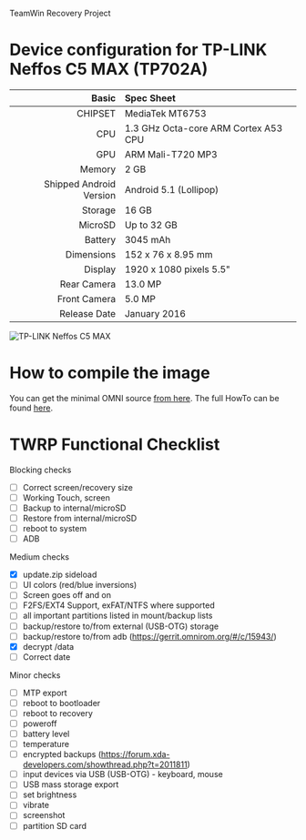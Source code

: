 TeamWin Recovery Project

Device configuration for TP-LINK Neffos C5 MAX (TP702A)
=====================================

Basic   | Spec Sheet
-------:|:-------------------------
CHIPSET | MediaTek MT6753
CPU     | 1.3 GHz Octa-core ARM Cortex A53 CPU
GPU     | ARM Mali-T720 MP3
Memory  | 2 GB
Shipped Android Version | Android 5.1 (Lollipop)
Storage | 16 GB
MicroSD | Up to 32 GB
Battery | 3045 mAh
Dimensions | 152 x 76 x 8.95 mm
Display | 1920 x 1080 pixels 5.5"
Rear Camera  | 13.0 MP
Front Camera | 5.0 MP
Release Date | January 2016

![TP-LINK Neffos C5 MAX](http://www.neffos.com/res/upfile/product/20160107020857.png "TP-LINK Neffos C5 MAX")

How to compile the image
=====================================
You can get the minimal OMNI source [from here](https://github.com/minimal-manifest-twrp/platform_manifest_twrp_omni).
The full HowTo can be found [here](https://forum.xda-developers.com/showthread.php?t=1943625).

TWRP Functional Checklist
=====================================

Blocking checks
- [ ] Correct screen/recovery size
- [ ] Working Touch, screen
- [ ] Backup to internal/microSD
- [ ] Restore from internal/microSD
- [ ] reboot to system
- [ ] ADB

Medium checks
- [x] update.zip sideload
- [ ] UI colors (red/blue inversions)
- [ ] Screen goes off and on
- [ ] F2FS/EXT4 Support, exFAT/NTFS where supported
- [ ] all important partitions listed in mount/backup lists
- [ ] backup/restore to/from external (USB-OTG) storage
- [ ] backup/restore to/from adb (https://gerrit.omnirom.org/#/c/15943/)
- [x] decrypt /data
- [ ] Correct date

Minor checks
- [ ] MTP export
- [ ] reboot to bootloader
- [ ] reboot to recovery
- [ ] poweroff
- [ ] battery level
- [ ] temperature
- [ ] encrypted backups (https://forum.xda-developers.com/showthread.php?t=2011811)
- [ ] input devices via USB (USB-OTG) - keyboard, mouse
- [ ] USB mass storage export
- [ ] set brightness
- [ ] vibrate
- [ ] screenshot
- [ ] partition SD card
